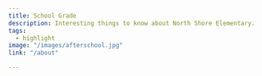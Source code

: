 ```yaml
---
title: School Grade
description: Interesting things to know about North Shore Elementary.
tags:
  - highlight
image: "/images/afterschool.jpg"
link: "/about"

---
```

